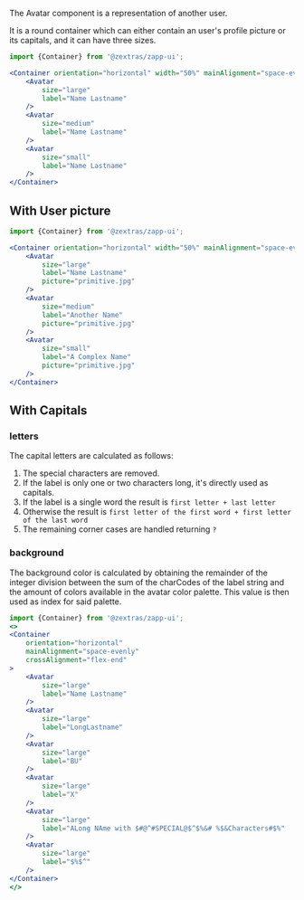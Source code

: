 The Avatar component is a representation of another user.

It is a round container which can either contain an user's profile picture or its capitals, and it can have three sizes.

```jsx
import {Container} from '@zextras/zapp-ui';

<Container orientation="horizontal" width="50%" mainAlignment="space-evenly" crossAlignment="flex-end">
    <Avatar
        size="large"
        label="Name Lastname"
    />
    <Avatar
        size="medium"
        label="Name Lastname"
    />
    <Avatar
        size="small"
        label="Name Lastname"
    />
</Container>
```

## With User picture
```jsx
import {Container} from '@zextras/zapp-ui';

<Container orientation="horizontal" width="50%" mainAlignment="space-evenly" crossAlignment="flex-end">
    <Avatar
        size="large"
        label="Name Lastname"
        picture="primitive.jpg"
    />
    <Avatar
        size="medium"
        label="Another Name"
        picture="primitive.jpg"
    />
    <Avatar
        size="small"
        label="A Complex Name"
        picture="primitive.jpg"
    />
</Container>
```

## With Capitals
### letters
The capital letters are calculated as follows:


1. The special characters are removed.
1. If the label is only one or two characters long, it's directly used as capitals.
1. If the label is a single word the result is `first letter + last letter`
1. Otherwise the result is `first letter of the first word + first letter of the last word`
1. The remaining corner cases are handled returning `?`

### background
The background color is calculated by obtaining the remainder of the integer division between the sum of the charCodes of the label string and the amount of colors available in the avatar color palette.
This value is then used as index for said palette.

```jsx
import {Container} from '@zextras/zapp-ui';
<>
<Container
    orientation="horizontal"
    mainAlignment="space-evenly"
    crossAlignment="flex-end"
>
    <Avatar
        size="large"
        label="Name Lastname"
    />
    <Avatar
        size="large"
        label="LongLastname"
    />
    <Avatar
        size="large"
        label="BU"
    />
    <Avatar
        size="large"
        label="X"
    />
    <Avatar
        size="large"
        label="ALong NAme with $#@^#SPECIAL@$^$%&# %$&Characters#$%"
    />
    <Avatar
        size="large"
        label="$%$^"
    />
</Container>
</>
```
